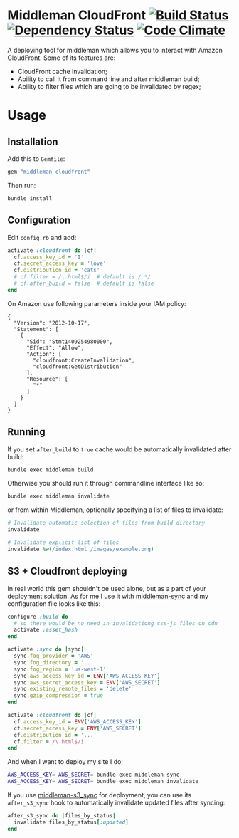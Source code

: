 # Middleman CloudFront [![Build Status](https://travis-ci.org/andrusha/middleman-cloudfront.png)](https://travis-ci.org/andrusha/middleman-cloudfront) [![Dependency Status](https://gemnasium.com/andrusha/middleman-cloudfront.png)](https://gemnasium.com/andrusha/middleman-cloudfront) [![Code Climate](https://codeclimate.com/github/andrusha/middleman-cloudfront.png)](https://codeclimate.com/github/andrusha/middleman-cloudfront)
A deploying tool for middleman which allows you to interact with Amazon CloudFront.
Some of its features are:  

* CloudFront cache invalidation;  
* Ability to call it from command line and after middleman build;  
* Ability to filter files which are going to be invalidated by regex;  

# Usage

## Installation
Add this to `Gemfile`:  
```ruby
gem "middleman-cloudfront"
```

Then run:  
```
bundle install
```

## Configuration

Edit `config.rb` and add:  
```ruby
activate :cloudfront do |cf|
  cf.access_key_id = 'I'
  cf.secret_access_key = 'love'
  cf.distribution_id = 'cats'
  # cf.filter = /\.html$/i  # default is /.*/
  # cf.after_build = false  # default is false
end
```

On Amazon use following parameters inside your IAM policy:
```
{
  "Version": "2012-10-17",
  "Statement": [
    {
      "Sid": "Stmt1409254980000",
      "Effect": "Allow",
      "Action": [
        "cloudfront:CreateInvalidation",
        "cloudfront:GetDistribution"
      ],
      "Resource": [
        "*"
      ]
    }
  ]
}
```

## Running

If you set `after_build` to `true` cache would be automatically invalidated after build:  
```bash
bundle exec middleman build
```

Otherwise you should run it through commandline interface like so:  
```bash
bundle exec middleman invalidate
```

or from within Middleman, optionally specifying a list of files to invalidate:

```ruby
# Invalidate automatic selection of files from build directory
invalidate

# Invalidate explicit list of files
invalidate %w(/index.html /images/example.png)
```

## S3 + Cloudfront deploying

In real world this gem shouldn't be used alone, but as a part of your 
deployment solution. As for me I use it with [middleman-sync](https://github.com/karlfreeman/middleman-sync) and my configuration file looks like this:

```ruby
configure :build do
  # so there would be no need in invalidationg css-js files on cdn
  activate :asset_hash
end

activate :sync do |sync|
  sync.fog_provider = 'AWS'
  sync.fog_directory = '...'
  sync.fog_region = 'us-west-1'
  sync.aws_access_key_id = ENV['AWS_ACCESS_KEY']
  sync.aws_secret_access_key = ENV['AWS_SECRET']
  sync.existing_remote_files = 'delete'
  sync.gzip_compression = true
end

activate :cloudfront do |cf|
  cf.access_key_id = ENV['AWS_ACCESS_KEY']
  cf.secret_access_key = ENV['AWS_SECRET']
  cf.distribution_id = '...'
  cf.filter = /\.html$/i
end
```

And when I want to deploy my site I do:
```bash
AWS_ACCESS_KEY= AWS_SECRET= bundle exec middleman sync
AWS_ACCESS_KEY= AWS_SECRET= bundle exec middleman invalidate
```

If you use [middleman-s3_sync](https://github.com/fredjean/middleman-s3_sync) for deployment, you can use its `after_s3_sync` hook to automatically invalidate updated files after syncing:
```ruby
after_s3_sync do |files_by_status|
  invalidate files_by_status[:updated]
end
```
